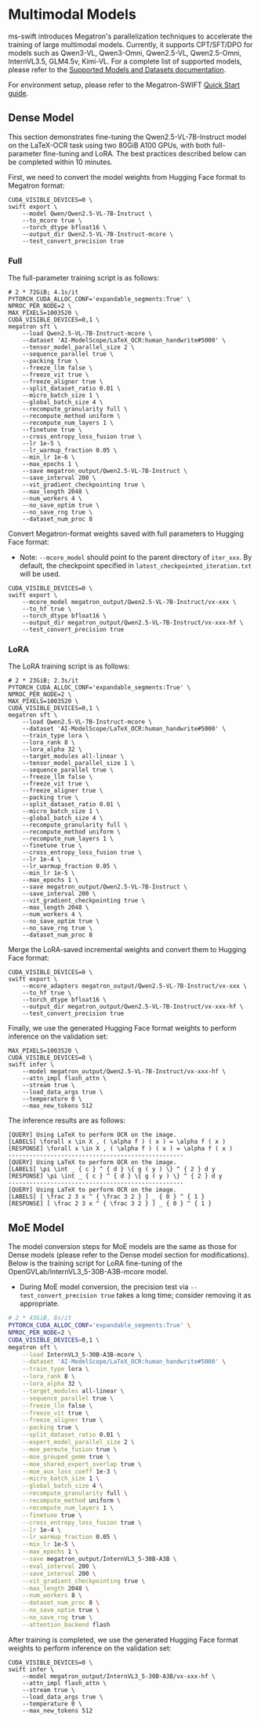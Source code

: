 # Multimodal Models

ms-swift introduces Megatron's parallelization techniques to accelerate the training of large multimodal models. Currently, it supports CPT/SFT/DPO for models such as Qwen3-VL, Qwen3-Omni, Qwen2.5-VL, Qwen2.5-Omni, InternVL3.5, GLM4.5v, Kimi-VL. For a complete list of supported models, please refer to the [Supported Models and Datasets documentation](../Instruction/Supported-models-and-datasets.md).

For environment setup, please refer to the Megatron-SWIFT [Quick Start guide](./Quick-start.md).

## Dense Model

This section demonstrates fine-tuning the Qwen2.5-VL-7B-Instruct model on the LaTeX-OCR task using two 80GiB A100 GPUs, with both full-parameter fine-tuning and LoRA. The best practices described below can be completed within 10 minutes.

First, we need to convert the model weights from Hugging Face format to Megatron format:
```shell
CUDA_VISIBLE_DEVICES=0 \
swift export \
    --model Qwen/Qwen2.5-VL-7B-Instruct \
    --to_mcore true \
    --torch_dtype bfloat16 \
    --output_dir Qwen2.5-VL-7B-Instruct-mcore \
    --test_convert_precision true
```

### Full

The full-parameter training script is as follows:
```shell
# 2 * 72GiB; 4.1s/it
PYTORCH_CUDA_ALLOC_CONF='expandable_segments:True' \
NPROC_PER_NODE=2 \
MAX_PIXELS=1003520 \
CUDA_VISIBLE_DEVICES=0,1 \
megatron sft \
    --load Qwen2.5-VL-7B-Instruct-mcore \
    --dataset 'AI-ModelScope/LaTeX_OCR:human_handwrite#5000' \
    --tensor_model_parallel_size 2 \
    --sequence_parallel true \
    --packing true \
    --freeze_llm false \
    --freeze_vit true \
    --freeze_aligner true \
    --split_dataset_ratio 0.01 \
    --micro_batch_size 1 \
    --global_batch_size 4 \
    --recompute_granularity full \
    --recompute_method uniform \
    --recompute_num_layers 1 \
    --finetune true \
    --cross_entropy_loss_fusion true \
    --lr 1e-5 \
    --lr_warmup_fraction 0.05 \
    --min_lr 1e-6 \
    --max_epochs 1 \
    --save megatron_output/Qwen2.5-VL-7B-Instruct \
    --save_interval 200 \
    --vit_gradient_checkpointing true \
    --max_length 2048 \
    --num_workers 4 \
    --no_save_optim true \
    --no_save_rng true \
    --dataset_num_proc 8
```

Convert Megatron-format weights saved with full parameters to Hugging Face format:

- Note: `--mcore_model` should point to the parent directory of `iter_xxx`. By default, the checkpoint specified in `latest_checkpointed_iteration.txt` will be used.

```shell
CUDA_VISIBLE_DEVICES=0 \
swift export \
    --mcore_model megatron_output/Qwen2.5-VL-7B-Instruct/vx-xxx \
    --to_hf true \
    --torch_dtype bfloat16 \
    --output_dir megatron_output/Qwen2.5-VL-7B-Instruct/vx-xxx-hf \
    --test_convert_precision true
```

### LoRA

The LoRA training script is as follows:
```shell
# 2 * 23GiB; 2.3s/it
PYTORCH_CUDA_ALLOC_CONF='expandable_segments:True' \
NPROC_PER_NODE=2 \
MAX_PIXELS=1003520 \
CUDA_VISIBLE_DEVICES=0,1 \
megatron sft \
    --load Qwen2.5-VL-7B-Instruct-mcore \
    --dataset 'AI-ModelScope/LaTeX_OCR:human_handwrite#5000' \
    --train_type lora \
    --lora_rank 8 \
    --lora_alpha 32 \
    --target_modules all-linear \
    --tensor_model_parallel_size 1 \
    --sequence_parallel true \
    --freeze_llm false \
    --freeze_vit true \
    --freeze_aligner true \
    --packing true \
    --split_dataset_ratio 0.01 \
    --micro_batch_size 1 \
    --global_batch_size 4 \
    --recompute_granularity full \
    --recompute_method uniform \
    --recompute_num_layers 1 \
    --finetune true \
    --cross_entropy_loss_fusion true \
    --lr 1e-4 \
    --lr_warmup_fraction 0.05 \
    --min_lr 1e-5 \
    --max_epochs 1 \
    --save megatron_output/Qwen2.5-VL-7B-Instruct \
    --save_interval 200 \
    --vit_gradient_checkpointing true \
    --max_length 2048 \
    --num_workers 4 \
    --no_save_optim true \
    --no_save_rng true \
    --dataset_num_proc 8
```

Merge the LoRA-saved incremental weights and convert them to Hugging Face format:
```shell
CUDA_VISIBLE_DEVICES=0 \
swift export \
    --mcore_adapters megatron_output/Qwen2.5-VL-7B-Instruct/vx-xxx \
    --to_hf true \
    --torch_dtype bfloat16 \
    --output_dir megatron_output/Qwen2.5-VL-7B-Instruct/vx-xxx-hf \
    --test_convert_precision true
```


Finally, we use the generated Hugging Face format weights to perform inference on the validation set:
```shell
MAX_PIXELS=1003520 \
CUDA_VISIBLE_DEVICES=0 \
swift infer \
    --model megatron_output/Qwen2.5-VL-7B-Instruct/vx-xxx-hf \
    --attn_impl flash_attn \
    --stream true \
    --load_data_args true \
    --temperature 0 \
    --max_new_tokens 512
```

The inference results are as follows:
```
[QUERY] Using LaTeX to perform OCR on the image.
[LABELS] \forall x \in X , ( \alpha f ) ( x ) = \alpha f ( x )
[RESPONSE] \forall x \in X , ( \alpha f ) ( x ) = \alpha f ( x )
--------------------------------------------------
[QUERY] Using LaTeX to perform OCR on the image.
[LABELS] \pi \int _ { c } ^ { d } \{ g ( y ) \} ^ { 2 } d y
[RESPONSE] \pi \int _ { c } ^ { d } \{ g ( y ) \} ^ { 2 } d y
--------------------------------------------------
[QUERY] Using LaTeX to perform OCR on the image.
[LABELS] [ \frac 2 3 x ^ { \frac 3 2 } ] _ { 0 } ^ { 1 }
[RESPONSE] [ \frac 2 3 x ^ { \frac 3 2 } ] _ { 0 } ^ { 1 }
```

## MoE Model

The model conversion steps for MoE models are the same as those for Dense models (please refer to the Dense model section for modifications). Below is the training script for LoRA fine-tuning of the OpenGVLab/InternVL3_5-30B-A3B-mcore model.

- During MoE model conversion, the precision test via `--test_convert_precision true` takes a long time; consider removing it as appropriate.

```bash
# 2 * 43GiB, 8s/it
PYTORCH_CUDA_ALLOC_CONF='expandable_segments:True' \
NPROC_PER_NODE=2 \
CUDA_VISIBLE_DEVICES=0,1 \
megatron sft \
    --load InternVL3_5-30B-A3B-mcore \
    --dataset 'AI-ModelScope/LaTeX_OCR:human_handwrite#5000' \
    --train_type lora \
    --lora_rank 8 \
    --lora_alpha 32 \
    --target_modules all-linear \
    --sequence_parallel true \
    --freeze_llm false \
    --freeze_vit true \
    --freeze_aligner true \
    --packing true \
    --split_dataset_ratio 0.01 \
    --expert_model_parallel_size 2 \
    --moe_permute_fusion true \
    --moe_grouped_gemm true \
    --moe_shared_expert_overlap true \
    --moe_aux_loss_coeff 1e-3 \
    --micro_batch_size 1 \
    --global_batch_size 4 \
    --recompute_granularity full \
    --recompute_method uniform \
    --recompute_num_layers 1 \
    --finetune true \
    --cross_entropy_loss_fusion true \
    --lr 1e-4 \
    --lr_warmup_fraction 0.05 \
    --min_lr 1e-5 \
    --max_epochs 1 \
    --save megatron_output/InternVL3_5-30B-A3B \
    --eval_interval 200 \
    --save_interval 200 \
    --vit_gradient_checkpointing true \
    --max_length 2048 \
    --num_workers 8 \
    --dataset_num_proc 8 \
    --no_save_optim true \
    --no_save_rng true \
    --attention_backend flash
```

After training is completed, we use the generated Hugging Face format weights to perform inference on the validation set:
```shell
CUDA_VISIBLE_DEVICES=0 \
swift infer \
    --model megatron_output/InternVL3_5-30B-A3B/vx-xxx-hf \
    --attn_impl flash_attn \
    --stream true \
    --load_data_args true \
    --temperature 0 \
    --max_new_tokens 512
```
